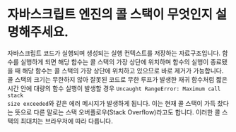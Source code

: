 # 자바스크립트 엔진의 콜 스택이 무엇인지 설명해주세요.
자바스크립트 코드가 실행되며 생성되는 실행 컨텍스트를 저장하는 자료구조입니다. 함수를 실행하게 되면 해당 함수는 콜 스택의 가장 상단에 위치하며 함수의 실행이 종료됐을 때 해당 함수는 콜 스택의 가장 상단에 위치하고 있으므로 바로 제거가 가능합니다. 콜 스택의 크기는 무한하지 않아 잘못된 코드로 무한 루프가 발생한 재귀 함수처럼 짧은 시간 안에 대량의 함수 실행이 발생할 경우 <code>Uncaught RangeError: Maximum call stack size exceeded</code>와 같은 에러 메시지가 발생하게 됩니다. 이는 현재 콜 스택이 가득 찼다는 뜻으로 다른 말로는 스택 오버플로우(Stack Overflow)라고도 합니다. 이러한 콜 스택의 최대치는 브라우저에 따라 다릅니다.
